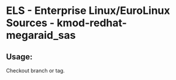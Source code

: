 # ELS - Enterprise Linux/EuroLinux Sources - kmod-redhat-megaraid_sas
 
## Usage:
  Checkout branch or tag.
